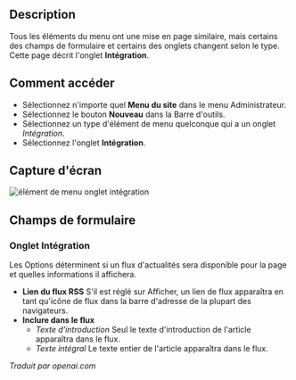 <!-- Filename: Help6.x:Menu_Item_Integration  / Display title: Intégration d'élément de menu  -->

## Description

Tous les éléments du menu ont une mise en page similaire, mais certains des champs de formulaire et certains des onglets changent selon le type. Cette page décrit l'onglet **Intégration**.

## Comment accéder

* Sélectionnez n'importe quel **Menu du site** dans le menu Administrateur.
* Sélectionnez le bouton **Nouveau** dans la Barre d'outils.
* Sélectionnez un type d'élément de menu quelconque qui a un onglet *Intégration*.
* Sélectionnez l'onglet **Intégration**.

## Capture d'écran

![élément de menu onglet intégration](../../../fr/images/menu-items-common/menu-item-category-blog-integration.png)

## Champs de formulaire

### Onglet Intégration

Les Options déterminent si un flux d'actualités sera disponible pour la page
et quelles informations il affichera.

- **Lien du flux RSS** S'il est réglé sur Afficher, un lien de flux apparaîtra en tant qu'icône de flux
  dans la barre d'adresse de la plupart des navigateurs.
- **Inclure dans le flux**
  - *Texte d'introduction* Seul le texte d'introduction de l'article apparaîtra dans le flux.
  - *Texte intégral* Le texte entier de l'article apparaîtra dans le flux.

*Traduit par openai.com*

